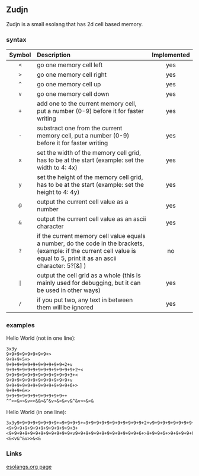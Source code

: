 ## Zudjn
Zudjn is a small esolang that has 2d cell based memory.

### syntax

| Symbol | Description | Implemented |
|:------:|:-----------|:-----:|
| `<` | go one memory cell left | yes |
| `>` | go one memory cell right | yes |
| `^` | go one memory cell up | yes |
| `v` | go one memory cell down | yes |
| `+` | add one to the current memory cell, put a number (0-9) before it for faster writing | yes |
| `-` | substract one from the current memory cell, put a number (0-9) before it for faster writing | yes |
| `x` | set the width of the memory cell grid, has to be at the start (example: set the width to 4: 4x) | yes |
| `y` | set the height of the memory cell grid, has to be at the start (example: set the height to 4: 4y) | yes |
| `@` | output the current cell value as a number | yes |
| `&` | output the current cell value as an ascii character | yes |
| `?` | if the current memory cell value equals a number, do the code in the brackets, (example: if the current cell value is equal to 5, print it as an ascii character: 5?[&] ) | no |
| `\|` | output the cell grid as a whole (this is mainly used for debugging, but it can be used in other ways) | yes |
| `/` | if you put two, any text in between them will be ignored | yes |

### examples

Hello World (not in one line): 
```
3x3y
9+9+9+9+9+9+9+9+>
9+9+9+5+>
9+9+9+9+9+9+9+9+9+9+9+2+v
9+9+9+9+9+9+9+9+9+9+9+9+9+2+<
9+9+9+9+9+9+9+9+9+9+9+9+3+<
9+9+9+9+9+9+9+9+9+9+9+9+v
9+9+9+9+9+9+9+9+9+9+9+9+6+>
9+9+9+6+>
9+9+9+9+9+9+9+9+9+9+9++
^^<<&>>&v<<&&>&^&v>&<&<v&^&v>>&<&

```

Hello World (in one line):
```
3x3y9+9+9+9+9+9+9+9+>9+9+9+5+>9+9+9+9+9+9+9+9+9+9+9+2+v9+9+9+9+9+9+9+9+9+9+9+9+9+2+<9+9+9+9+9+9+9+9+9+9+9+9+3+<9+9+9+9+9+9+9+9+9+9+9+9+v9+9+9+9+9+9+9+9+9+9+9+9+6+>9+9+9+6+>9+9+9+9+9+9+9+9+9+9+9++^^<<&>>&v<<&&>&^&v>&<&<v&^&v>>&<&
```

### Links
[esolangs.org page](https://esolangs.org/wiki/Zudjn)
